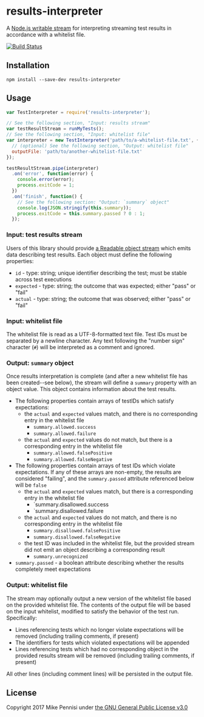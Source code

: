 # results-interpreter

A [Node.js writable
stream](https://nodejs.org/dist/latest-v8.x/docs/api/stream.html) for
interpreting streaming test results in accordance with a whitelist file.

[![Build Status](https://travis-ci.org/jugglinmike/test-interpreter.svg?branch=master)](https://travis-ci.org/jugglinmike/test-interpreter)

## Installation

    npm install --save-dev results-interpreter

## Usage

```js
var TestInterpreter = require('results-interpreter');

// See the following section, "Input: results stream"
var testResultStream = runMyTests();
// See the following section, "Input: whitelist file"
var interpreter = new TestInterpreter('path/to/a-whitelist-file.txt', {
  // (optional) See the following section, "Output: whitelist file"
  outputFile: 'path/to/another-whitelist-file.txt'
});

testResultStream.pipe(interpreter)
  .on('error', function(error) {
    console.error(error);
    process.exitCode = 1;
  })
  .on('finish', function() {
    // See the following section: "Output: `summary` object"
    console.log(JSON.stringify(this.summary));
    process.exitCode = this.summary.passed ? 0 : 1;
  });
```

### Input: test results stream

Users of this library should provide [a Readable object
stream](https://nodejs.org/dist/latest-v8.x/docs/api/stream.html) which emits
data describing test results. Each object must define the following properties:

- `id`  - type: string; unique identifier describing the test; must be stable
  across test executions
- `expected` - type: string; the outcome that was expected; either "pass" or
  "fail"
- `actual` - type: string; the outcome that was observed; either "pass" or
  "fail"

### Input: whitelist file

The whitelist file is read as a UTF-8-formatted text file. Test IDs must be
separated by a newline character. Any text following the "number sign"
character (`#`) will be interpreted as a comment and ignored.

### Output: `summary` object

Once results interpretation is complete (and after a new whitelist file has
been created--see below), the stream will define a `summary` property with an
object value. This object contains information about the test results.

- The following properties contain arrays of testIDs which satisfy
  expectations:
  - the `actual` and `expected` values match, and there is no corresponding
    entry in the whitelist file
    - `summary.allowed.success`
    - `summary.allowed.failure`
  - the `actual` and `expected` values do not match, but there is a
    corresponding entry in the whitelist file
    - `summary.allowed.falsePositive`
    - `summary.allowed.falseNegative`
- The following properties contain arrays of test IDs which violate
  expectations. If any of these arrays are non-empty, the results are
  considered "failing", and the `summary.passed` attribute referenced below
  will be `false`
  - the `actual` and `expected` values match, but there is a corresponding
    entry in the whitelist file
    - `summary.disallowed.success
    - `summary.disallowed.failure
  - the `actual` and `expected` values do not match, and there is no
    corresponding entry in the whitelist file
    - `summary.disallowed.falsePositive`
    - `summary.disallowed.falseNegative`
  - the test ID was included in the whitelist file, but the provided stream did
    not emit an object describing a corresponding result
    - `summary.unrecognized`
- `summary.passed` - a boolean attribute describing whether the results
  completely meet expectations

### Output: whitelist file

The stream may optionally output a new version of the whitelist file based on
the provided whitelist file. The contents of the output file will be based on
the input whitelist, modified to satisfy the behavior of the test run.
Specifically:

- Lines referencing tests which no longer violate expectations will be removed
  (including trailing comments, if present)
- The identifiers for tests which violated expectations will be appended
- Lines referencing tests which had no corresponding object in the provided
  results stream will be removed (including trailing comments, if present)

All other lines (including comment lines) will be persisted in the output file.

## License

Copyright 2017 Mike Pennisi under [the GNU General Public License
v3.0](https://www.gnu.org/licenses/gpl-3.0.html)

